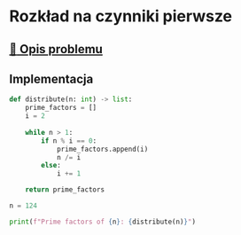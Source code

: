 # Rozkład na czynniki pierwsze

## [:link: Opis problemu](../../../../algorithms/integers/prime-factors.md)

## Implementacja

```python linenums="1"
def distribute(n: int) -> list:
    prime_factors = []
    i = 2
    
    while n > 1:
        if n % i == 0:
            prime_factors.append(i)
            n /= i
        else:
            i += 1

    return prime_factors

n = 124

print(f"Prime factors of {n}: {distribute(n)}")
```
